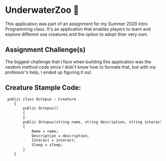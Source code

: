 # UnderwaterZoo :octopus:
This application was part of an assignment for my Summer 2020 Intro Programming class. It's an application that enables players to learn and explore different sea creatures and the option to adopt thier very own.

## Assignment Challenge(s)
The biggest challenge that I face when building this application was the random method code since I didn't know how to formate that, but with my professor's help, I ended up figuring it out.

## Creature Stample Code:

```markdown
 public class Octopus : Creature
    {
        public Octopus()
        {
        }
        public Octopus(string name, string description, string interact, int sleep, ConsoleColor color)
        {
            Name = name;
            Description = description;
            Interact = interact;
            Sleep = sleep;
        }
    }
```

